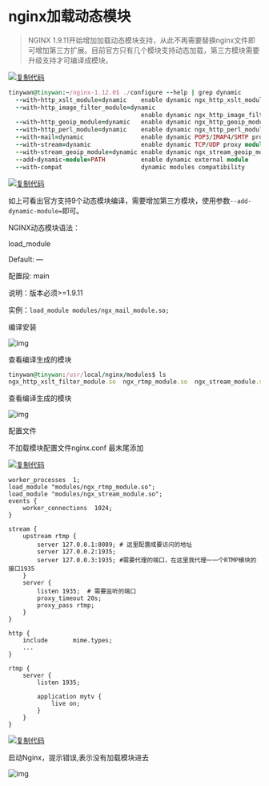 # nginx加载动态模块

> NGINX 1.9.11开始增加加载动态模块支持，从此不再需要替换nginx文件即可增加第三方扩展。目前官方只有几个模块支持动态加载，第三方模块需要升级支持才可编译成模块。

[![复制代码](https://common.cnblogs.com/images/copycode.gif)](javascript:void(0);)

```ruby
tinywan@tinywan:~/nginx-1.12.0$ ./configure --help | grep dynamic
  --with-http_xslt_module=dynamic    enable dynamic ngx_http_xslt_module
  --with-http_image_filter_module=dynamic
                                     enable dynamic ngx_http_image_filter_module
  --with-http_geoip_module=dynamic   enable dynamic ngx_http_geoip_module
  --with-http_perl_module=dynamic    enable dynamic ngx_http_perl_module
  --with-mail=dynamic                enable dynamic POP3/IMAP4/SMTP proxy module
  --with-stream=dynamic              enable dynamic TCP/UDP proxy module
  --with-stream_geoip_module=dynamic enable dynamic ngx_stream_geoip_module
  --add-dynamic-module=PATH          enable dynamic external module
  --with-compat                      dynamic modules compatibility
```

[![复制代码](https://common.cnblogs.com/images/copycode.gif)](javascript:void(0);)

如上可看出官方支持9个动态模块编译，需要增加第三方模块，使用参数`--add-dynamic-module=`即可。

NGINX动态模块语法：

load_module

Default: —

配置段: main

说明：版本必须>=1.9.11

实例：`load_module modules/ngx_mail_module.so;`

编译安装

![img](https://images2015.cnblogs.com/blog/1021265/201706/1021265-20170608235054559-1517770011.png)

 查看编译生成的模块

```ruby
tinywan@tinywan:/usr/local/nginx/modules$ ls
ngx_http_xslt_filter_module.so  ngx_rtmp_module.so  ngx_stream_module.so
```

查看编译生成的模块

![img](https://images2015.cnblogs.com/blog/1021265/201706/1021265-20170608234845825-391088250.png)

 配置文件

不加载模块配置文件nginx.conf 最末尾添加

[![复制代码](https://common.cnblogs.com/images/copycode.gif)](javascript:void(0);)

```nginx
worker_processes  1;
load_module "modules/ngx_rtmp_module.so";
load_module "modules/ngx_stream_module.so";
events {
    worker_connections  1024;
}

stream {
    upstream rtmp {
        server 127.0.0.1:8089; # 这里配置成要访问的地址
        server 127.0.0.2:1935;
        server 127.0.0.3:1935; #需要代理的端口，在这里我代理一一个RTMP模块的接口1935
    }
    server {
        listen 1935;  # 需要监听的端口
        proxy_timeout 20s;
        proxy_pass rtmp;
    }
}

http {
    include       mime.types;
    ...
}

rtmp {
    server {
        listen 1935;

        application mytv {
            live on;
        }
    }
}
```

[![复制代码](https://common.cnblogs.com/images/copycode.gif)](javascript:void(0);)

启动Nginx，提示错误,表示没有加载模块进去

![img](https://images2015.cnblogs.com/blog/1021265/201706/1021265-20170608235333340-831657027.png)

 
